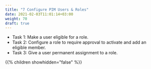```yaml
---
title: "7 Configure PIM Users & Roles"
date: 2021-02-03T11:01:14+03:00
weight: 70
draft: true
---
```


- Task 1: Make a user eligible for a role.
- Task 2: Configure a role to require approval to activate and add an eligible member.
- Task 3: Give a user permanent assignment to a role. 


{{% children showhidden="false" %}}